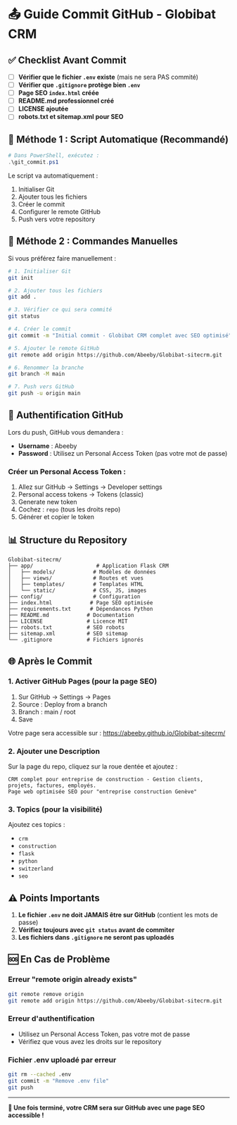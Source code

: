 # 📤 Guide Commit GitHub - Globibat CRM

## ✅ Checklist Avant Commit

- [ ] **Vérifier que le fichier `.env` existe** (mais ne sera PAS commité)
- [ ] **Vérifier que `.gitignore` protège bien `.env`**
- [ ] **Page SEO `index.html` créée**
- [ ] **README.md professionnel créé**
- [ ] **LICENSE ajoutée**
- [ ] **robots.txt et sitemap.xml pour SEO**

## 🚀 Méthode 1 : Script Automatique (Recommandé)

```powershell
# Dans PowerShell, exécutez :
.\git_commit.ps1
```

Le script va automatiquement :
1. Initialiser Git
2. Ajouter tous les fichiers
3. Créer le commit
4. Configurer le remote GitHub
5. Push vers votre repository

## 📝 Méthode 2 : Commandes Manuelles

Si vous préférez faire manuellement :

```bash
# 1. Initialiser Git
git init

# 2. Ajouter tous les fichiers
git add .

# 3. Vérifier ce qui sera commité
git status

# 4. Créer le commit
git commit -m "Initial commit - Globibat CRM complet avec SEO optimisé"

# 5. Ajouter le remote GitHub
git remote add origin https://github.com/Abeeby/Globibat-sitecrm.git

# 6. Renommer la branche
git branch -M main

# 7. Push vers GitHub
git push -u origin main
```

## 🔐 Authentification GitHub

Lors du push, GitHub vous demandera :
- **Username** : Abeeby
- **Password** : Utilisez un Personal Access Token (pas votre mot de passe)

### Créer un Personal Access Token :
1. Allez sur GitHub → Settings → Developer settings
2. Personal access tokens → Tokens (classic)
3. Generate new token
4. Cochez : `repo` (tous les droits repo)
5. Générer et copier le token

## 📊 Structure du Repository

```
Globibat-sitecrm/
├── app/                    # Application Flask CRM
│   ├── models/            # Modèles de données
│   ├── views/             # Routes et vues
│   ├── templates/         # Templates HTML
│   └── static/            # CSS, JS, images
├── config/                # Configuration
├── index.html            # Page SEO optimisée
├── requirements.txt      # Dépendances Python
├── README.md            # Documentation
├── LICENSE              # Licence MIT
├── robots.txt           # SEO robots
├── sitemap.xml          # SEO sitemap
└── .gitignore           # Fichiers ignorés
```

## 🌐 Après le Commit

### 1. Activer GitHub Pages (pour la page SEO)
1. Sur GitHub → Settings → Pages
2. Source : Deploy from a branch
3. Branch : main / root
4. Save

Votre page sera accessible sur : https://abeeby.github.io/Globibat-sitecrm/

### 2. Ajouter une Description
Sur la page du repo, cliquez sur la roue dentée et ajoutez :
```
CRM complet pour entreprise de construction - Gestion clients, projets, factures, employés. 
Page web optimisée SEO pour "entreprise construction Genève"
```

### 3. Topics (pour la visibilité)
Ajoutez ces topics :
- `crm`
- `construction`
- `flask`
- `python`
- `switzerland`
- `seo`

## ⚠️ Points Importants

1. **Le fichier `.env` ne doit JAMAIS être sur GitHub** (contient les mots de passe)
2. **Vérifiez toujours avec `git status` avant de commiter**
3. **Les fichiers dans `.gitignore` ne seront pas uploadés**

## 🆘 En Cas de Problème

### Erreur "remote origin already exists"
```bash
git remote remove origin
git remote add origin https://github.com/Abeeby/Globibat-sitecrm.git
```

### Erreur d'authentification
- Utilisez un Personal Access Token, pas votre mot de passe
- Vérifiez que vous avez les droits sur le repository

### Fichier .env uploadé par erreur
```bash
git rm --cached .env
git commit -m "Remove .env file"
git push
```

---

**🎉 Une fois terminé, votre CRM sera sur GitHub avec une page SEO accessible !**